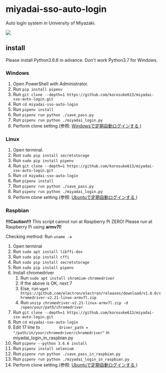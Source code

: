 # miyadai-sso-auto-login
Auto login system in University of Miyazaki.

![](https://github.com/korosuke613/miyadai-sso-auto-login/blob/master/images/use.gif)

## install
Please install Python3.6.6 in advance.
Don't work Python3.7 for Windows.

### Windows
1. Open PowerShell with Administrator.
2. Run `pip install pipenv`
3. Run `git clone --depth=1 https://github.com/korosuke613/miyadai-sso-auto-login.git`
4. Run `cd miyadai-sso-auto-login`
5. Run `pipenv install`
6. Run `pipenv run python ./save_pass.py`
7. Run `pipenv run python ./miyadai_login.py`
8. Perform clone setting.(参照: [Windowsで定期自動ログインする
](https://github.com/korosuke613/miyadai-sso-auto-login/wiki/Windows%E3%81%A7%E5%AE%9A%E6%9C%9F%E8%87%AA%E5%8B%95%E3%83%AD%E3%82%B0%E3%82%A4%E3%83%B3%E3%81%99%E3%82%8B))

### Linux
1. Open terminal.
2. Run `sudo pip install secretstorage`
3. Run `sudo pip install pipenv`
4. Run `git clone --depth=1 https://github.com/korosuke613/miyadai-sso-auto-login.git`
5. Run `cd miyadai-sso-auto-login`
6. Run `pipenv install`
7. Run `pipenv run python ./save_pass.py`
8. Run `pipenv run python ./miyadai_login.py`
9. Perform clone setting.(参照: [Ubuntuで定期自動ログインする
](https://github.com/korosuke613/miyadai-sso-auto-login/wiki/Ubuntu%E3%81%A7%E5%AE%9A%E6%9C%9F%E8%87%AA%E5%8B%95%E3%83%AD%E3%82%B0%E3%82%A4%E3%83%B3%E3%81%99%E3%82%8B))

### Raspbian

__!!!Caution!!!__
This script cannot run at Raspberry Pi ZERO!
Please run at Raspberry Pi using __armv7l__!

Checking method: Run `uname -a`

1. Open terminal
1. Run `sudo apt install libffi-dev`
1. Run `sudo pip install cffi`
1. Run `sudo pip install secretstorage`
1. Run `sudo pip install pipenv`
1. Install chromedriver
    1. Run `sudo apt install chromium-chromedriver`
    1. If the above is OK, next 7
    1. Else, run `wget https://github.com/electron/electron/releases/download/v1.6.0/chromedriver-v2.21-linux-armv7l.zip`
    1. Run `unzip chromedriver-v2.21-linux-armv7l.zip -d /open/your/path/chromedriver`
1. Run `git clone --depth=1 https://github.com/korosuke613/miyadai-sso-auto-login.git`
1. Run `cd miyadai-sso-auto-login`
1. Edit 17 line to `        driver_path = "/path/in/your/chromedriver/chromedriver"` in miyadai_login_in_raspbian.py
1. Run `pipenv --python 3.6.6 install`
1. Run `pipenv install selenium`
1. Run `pipenv run python ./save_pass_in_raspbian.py`
1. Run `pipenv run python ./miyadai_login_in_raspbian.py`
1. Perform clone setting.(参照: [Ubuntuで定期自動ログインする
](https://github.com/korosuke613/miyadai-sso-auto-login/wiki/Ubuntu%E3%81%A7%E5%AE%9A%E6%9C%9F%E8%87%AA%E5%8B%95%E3%83%AD%E3%82%B0%E3%82%A4%E3%83%B3%E3%81%99%E3%82%8B))
